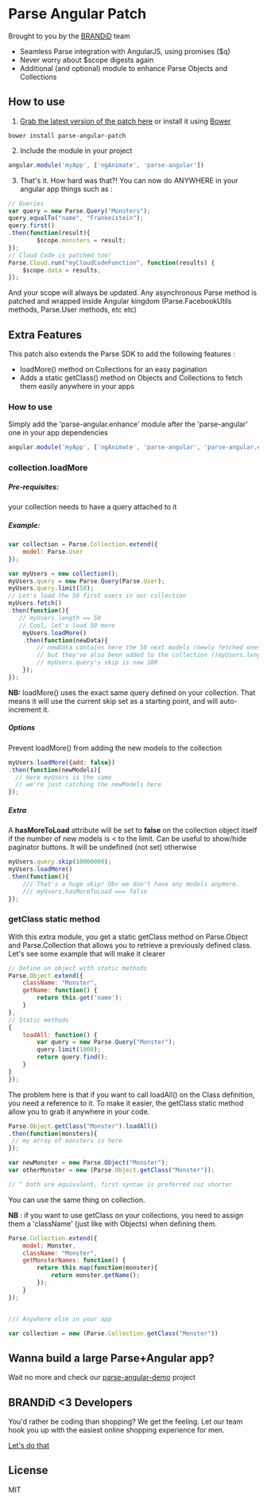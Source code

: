 Parse Angular Patch
=========

Brought to you by the [BRANDiD](https://www.getbrandid.com) team

  - Seamless Parse integration with AngularJS, using promises ($q)
  - Never worry about $scope digests again
  - Additional (and optional) module to enhance Parse Objects and Collections



How to use
----

1. [Grab the latest version of the patch here](https://raw2.github.com/brandid/parse-angular-patch/master/dist/parse-angular.js) or install it using [Bower](http://bower.io/)

```
bower install parse-angular-patch
```
2. Include the module in your project
```javascript
angular.module('myApp', ['ngAnimate', 'parse-angular'])
```
3. That's it. How hard was that?! You can now do ANYWHERE in your angular app things such as :
```javascript
// Queries
var query = new Parse.Query("Monsters");
query.equalTo("name", "Frankeistein");
query.first()
.then(function(result){
        $scope.monsters = result;
});
// Cloud Code is patched too!
Parse.Cloud.run("myCloudCodeFunction", function(results) {
    $scope.data = results;
});
```

  And your scope will always be updated. Any asynchronous Parse method is patched and wrapped inside Angular kingdom (Parse.FacebookUtils methods, Parse.User methods, etc etc)
 

Extra Features
----

This patch also extends the Parse SDK to add the following features :
* loadMore() method on Collections for an easy pagination
* Adds a static getClass() method on Objects and Collections to fetch them easily anywhere in your apps

### How to use

Simply add the 'parse-angular.enhance' module after the 'parse-angular' one in your app dependencies

```javascript
angular.module('myApp', ['ngAnimate', 'parse-angular', 'parse-angular.enhance'])
```

### collection.loadMore

##### Pre-requisites:

your collection needs to have a query attached to it

##### Example:

```javascript
var collection = Parse.Collection.extend({
    model: Parse.User
});

var myUsers = new collection();
myUsers.query = new Parse.Query(Parse.User);
myUsers.query.limit(50);
// Let's load the 50 first users in our collection
myUsers.fetch()
.then(function(){
   // myUsers.length == 50
   // Cool, let's load 50 more
    myUsers.loadMore()
    .then(function(newData){
        // newData contains here the 50 next models (newly fetched ones)
        // but they've also been added to the collection ()myUsers.length == 100)
        // myUsers.query's skip is now 100
    });
});
```

**NB:** loadMore() uses the exact same query defined on your collection. That means it will use the current skip set as a starting point, and will auto-increment it.

##### Options

Prevent loadMore() from adding the new models to the collection

```javascript
myUsers.loadMore({add: false})
.then(function(newModels){
  // Here myUsers is the same
  // we're just catching the newModels here
});
```
##### Extra

A **hasMoreToLoad** attribute will be set to **false** on the collection object itself if the number of new models is < to the limit. Can be useful to show/hide paginator buttons. It will be undefined (not set) otherwise

```javascript
myUsers.query.skip(10000000);
myUsers.loadMore()
.then(function(){
    /// That's a huge skip! Obv we don't have any models anymore.
    /// myUsers.hasMoreToLoad === false
});
```


### getClass static method

With this extra module, you get a static getClass method on Parse.Object and Parse.Collection that allows you to retrieve a previously defined class. Let's see some example that will make it clearer

```javascript
// Define an object with static methods
Parse.Object.extend({
    className: "Monster",
    getName: function() {
        return this.get('name');
    }
}, 
// Static methods
{
    loadAll: function() {
        var query = new Parse.Query("Monster");
        query.limit(1000);
        return query.find();
    }
}
});
```

The problem here is that if you want to call loadAll() on the Class definition, you need a reference to it. To make it easier, the getClass static method allow you to grab it anywhere in your code.

```javascript
Parse.Object.getClass("Monster").loadAll()
.then(function(monsters){
 // my array of monsters is here
});

var newMonster = new Parse.Object("Monster");
var otherMonster = new (Parse.Object.getClass("Monster"));

// ^ both are equivalent, first syntax is preferred cuz shorter
```

You can use the same thing on collection. 

**NB** : if you want to use getClass on your collections, you need to assign them a 'className' (just like with Objects) when defining them.

```javascript
Parse.Collection.extend({
    model: Monster,
    className: "Monster",
    getMonsterNames: function() {
        return this.map(function(monster){
            return monster.getName();
        });
    }
});


/// Anywhere else in your app

var collection = new (Parse.Collection.getClass("Monster"))

```
  

Wanna build a large Parse+Angular app?
----

Wait no more and check our [parse-angular-demo](https://github.com/brandid/parse-angular-demo) project


BRANDiD <3 Developers
----
You'd rather be coding than shopping? We get the feeling. Let our team hook you up with the easiest online shopping experience for men.

[Let's do that](https://www.getbrandid.com)



License
----

MIT
  
    